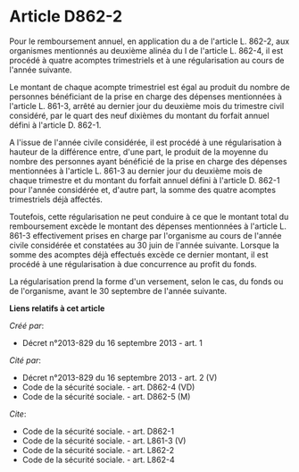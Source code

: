 # Article D862-2

Pour le remboursement annuel, en application du a de l'article L. 862-2, aux organismes mentionnés au deuxième alinéa du I de
l'article L. 862-4, il est procédé à quatre acomptes trimestriels et à une régularisation au cours de l'année suivante. 

Le montant de chaque acompte trimestriel est égal au produit du nombre de personnes bénéficiant de la prise en charge des
dépenses mentionnées à l'article L. 861-3, arrêté au dernier jour du deuxième mois du trimestre civil considéré, par le quart
des neuf dixièmes du montant du forfait annuel défini à l'article D. 862-1. 

A l'issue de l'année civile considérée, il est procédé à une régularisation à hauteur de la différence entre, d'une part, le
produit de la moyenne du nombre des personnes ayant bénéficié de la prise en charge des dépenses mentionnées à l'article L.
861-3 au dernier jour du deuxième mois de chaque trimestre et du montant du forfait annuel défini à l'article D. 862-1 pour
l'année considérée et, d'autre part, la somme des quatre acomptes trimestriels déjà affectés. 

Toutefois, cette régularisation ne peut conduire à ce que le montant total du remboursement excède le montant des dépenses
mentionnées à l'article L. 861-3 effectivement prises en charge par l'organisme au cours de l'année civile considérée et
constatées au 30 juin de l'année suivante. Lorsque la somme des acomptes déjà effectués excède ce dernier montant, il est
procédé à une régularisation à due concurrence au profit du fonds. 

La régularisation prend la forme d'un versement, selon le cas, du fonds ou de l'organisme, avant le 30 septembre de l'année
suivante.

**Liens relatifs à cet article**

_Créé par_:

  - Décret n°2013-829 du 16 septembre 2013 - art. 1

_Cité par_:

  - Décret n°2013-829 du 16 septembre 2013 - art. 2 (V)
  - Code de la sécurité sociale. - art. D862-4 (VD)
  - Code de la sécurité sociale. - art. D862-5 (M)

_Cite_:

  - Code de la sécurité sociale. - art. D862-1
  - Code de la sécurité sociale. - art. L861-3 (V)
  - Code de la sécurité sociale. - art. L862-2
  - Code de la sécurité sociale. - art. L862-4
